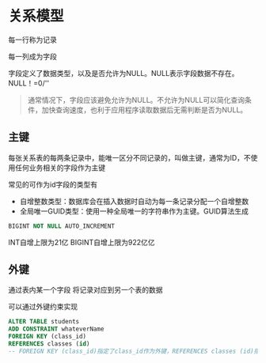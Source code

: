 # 关系模型

每一行称为记录

每一列成为字段

字段定义了数据类型，以及是否允许为NULL。NULL表示字段数据不存在。NULL！=0/''

> 通常情况下，字段应该避免允许为NULL。不允许为NULL可以简化查询条件，加快查询速度，也利于应用程序读取数据后无需判断是否为NULL。

## 主键

每张关系表的每两条记录中，能唯一区分不同记录的，叫做主键，通常为ID，不使用任何业务相关的字段作为主键

常见的可作为id字段的类型有

* 自增整数类型：数据库会在插入数据时自动为每一条记录分配一个自增整数
* 全局唯一GUID类型：使用一种全局唯一的字符串作为主键。GUID算法生成

```sql
BIGINT NOT NULL AUTO_INCREMENT
```

INT自增上限为21亿 BIGINT自增上限为922亿亿

## 外键

通过表内某一个字段 将记录对应到另一个表的数据

可以通过外键约束实现

```sql
ALTER TABLE students
ADD CONSTRAINT whateverName
FOREIGN KEY (class_id)
REFERENCES classes (id)
-- FOREIGN KEY (class_id)指定了class_id作为外键，REFERENCES classes (id)指定了这个外键将关联到classes表的id列（即classes表的主键）
```

